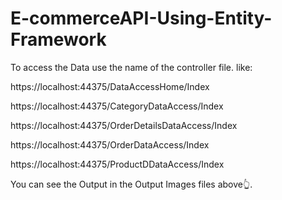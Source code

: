 # E-commerceAPI-Using-Entity-Framework

To access the Data use the name of the controller file.
like:

https://localhost:44375/DataAccessHome/Index


https://localhost:44375/CategoryDataAccess/Index


https://localhost:44375/OrderDetailsDataAccess/Index


https://localhost:44375/OrderDataAccess/Index


https://localhost:44375/ProductDDataAccess/Index


You can see the Output in the Output Images files above👆.
